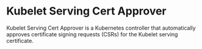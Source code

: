 # Kubelet Serving Cert Approver

Kubelet Serving Cert Approver is a Kubernetes controller that automatically approves certificate signing requests (CSRs) for the Kubelet serving certificate.

